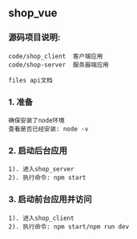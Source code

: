 ## shop_vue


### 源码项目说明:
    code/shop_client  客户端应用
    code/shop-server  服务器端应用
    
    files api文档
### 1. 准备
    确保安装了node环境
    查看是否已经安装: node -v
### 2. 启动后台应用
    1). 进入shop_server
    2). 执行命令: npm start
### 3. 启动前台应用并访问
    1). 进入shop_client 
    2). 执行命令: npm start/npm run dev